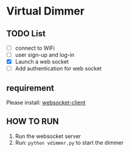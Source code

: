 # Virtual Dimmer

## TODO List

- [ ] connect to WiFi
- [ ] user sign-up and log-in
- [x] Launch a web socket
- [ ] Add authentication for web socket

## requirement

Please install: [websocket-client](https://github.com/websocket-client/websocket-client)

## HOW TO RUN

1. Run the websocket server
2. Run: `python vdimmer.py` to start the dimmer
